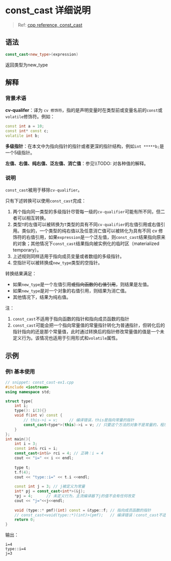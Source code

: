 # const_cast 详细说明

> Ref: [cpp reference, const_cast](https://en.cppreference.com/w/cpp/language/const_cast)



## 语法

```c++
const_cast<new_type>(expression)
```

返回类型为new_type



## 解释

### 背景术语

**cv-qualifer**：译为 `cv 修饰符`，指的是声明变量时在类型前或变量名前的`const`或`volatile`修饰符。例如：

```c++
const int a = 10;
const int* const c;
volatile int b;
```

**多级指针**：在本文中为指向指针的指针或者更深的指针结构，例如`int *****b;`是一个5级指针。

**左值、右值、纯右值、泛左值、消亡值**：参见\\\\TODO: 对各种值的解释。



### 说明

`const_cast`被用于移除`cv-qualifier`。

只有下述转换可以使用`const_cast`完成：

1. 两个指向同一类型的多级指针尽管每一级的`cv-qualifier`可能有所不同，但二者可以相互转换。
2. 类型`T`的左值可以被转换为`T`类型的具有不同`cv-qualifier`的左值引用或右值引用。类似的，一个类型的纯右值以及任意消亡值可以被转化为具有不同 cv 修饰符的右值引用，如果`expression`是一个泛左值，则`const_cast`结果指向原来的对象；其他情况下`const_cast`结果指向被实例化的临时区（materialized temporary）。
3. 上述规则同样适用于指向成员变量或者数组的多级指针。
4. 空指针可以被转换成`new_type`类型的空指针。



转换结果满足：

* 如果`new_type`是一个左值引用~~或指向函数的右值引用~~，则结果是左值。
* 如果`new_type`是对一个对象的右值引用，则结果为消亡值。
* 其他情况下，结果为纯右值。



注：

1. `const_cast`不适用于指向函数的指针和指向成员函数的指针
2. `const_cast`可能会把一个指向常量值的常量指针转化为普通指针，但转化后的指针指向的还是那个常量值，此时通过转换后的指针修改常量值的值是一个未定义行为。该情况也适用于引用形式和`volatile`属性。



## 示例

### 例1 基本使用

```c++
// snippet: const_cast-ex1.cpp
#include <iostream>
using namespace std;

struct type{
    int i;
    type(): i(3){}
    void f(int v) const {
        // this->i = v;		// 编译错误，this是指向常量的指针
        const_cast<type*>(this)->i = v; // 只要这个方法的对象不是常量的，程序正确；否则为未定义行为
    }
};
int main(){
    int i = 3;
    const int& rci = i;
    const_cast<int&> rci = 4; // 正确：i = 4
    cout << "i=" << i << endl;
    
    type t;
    t.f(4);
    cout << "type::i=" << t.i <<endl;
    
    const int j = 3; // j被定义为常量
    int* pj = const_cast<int*>(&j);
    *pj = 4;      // 未定义行为，主流编译器下j的值不会有任何改变
    cout << "j="<<j<<endl;
    
    void (type::* pmf)(int) const = &type::f; // 指向成员函数的指针
    // const_cast<void(type::*)(int)>(pmf);   // 编译错误：const_cast不适用于函数指针
    return 0;
}
```

输出：

```
i=4
type::i=4
j=3
```



